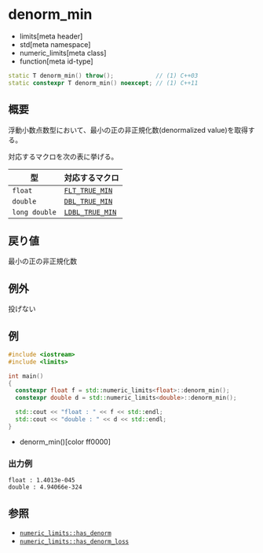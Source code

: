 # denorm_min
* limits[meta header]
* std[meta namespace]
* numeric_limits[meta class]
* function[meta id-type]

```cpp
static T denorm_min() throw();            // (1) C++03
static constexpr T denorm_min() noexcept; // (1) C++11
```

## 概要
浮動小数点数型において、最小の正の非正規化数(denormalized value)を取得する。

対応するマクロを次の表に挙げる。

| 型            | 対応するマクロ |
|---------------|----------------|
| `float`       | [`FLT_TRUE_MIN`](/reference/cfloat/flt_true_min.md)  |
| `double`      | [`DBL_TRUE_MIN`](/reference/cfloat/dbl_true_min.md)  |
| `long double` | [`LDBL_TRUE_MIN`](/reference/cfloat/ldbl_true_min.md) |


## 戻り値
最小の正の非正規化数


## 例外
投げない


## 例
```cpp example
#include <iostream>
#include <limits>

int main()
{
  constexpr float f = std::numeric_limits<float>::denorm_min();
  constexpr double d = std::numeric_limits<double>::denorm_min();

  std::cout << "float : " << f << std::endl;
  std::cout << "double : " << d << std::endl;
}
```
* denorm_min()[color ff0000]

### 出力例
```
float : 1.4013e-045
double : 4.94066e-324
```

## 参照
* [`numeric_limits::has_denorm`](has_denorm.md)
* [`numeric_limits::has_denorm_loss`](has_denorm_loss.md)


